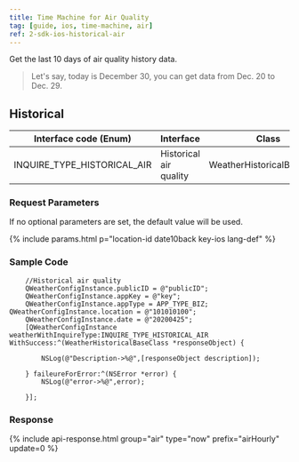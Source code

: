 ```yaml
---
title: Time Machine for Air Quality
tag: [guide, ios, time-machine, air]
ref: 2-sdk-ios-historical-air
---
```


Get the last 10 days of air quality history data.

> Let's say, today is December 30, you can get data from Dec. 20 to Dec. 29.

## Historical

| Interface code (Enum)           | Interface              | Class                      |
| ------------------------------- | ---------------------- | -------------------------- |
| INQUIRE_TYPE_HISTORICAL_AIR     | Historical air quality | WeatherHistoricalBaseClass |

### Request Parameters

If no optional parameters are set, the default value will be used.

{% include params.html p="location-id date10back key-ios lang-def" %}

### Sample Code

```objc
    //Historical air quality
    QWeatherConfigInstance.publicID = @"publicID";
    QWeatherConfigInstance.appKey = @"key";
    QWeatherConfigInstance.appType = APP_TYPE_BIZ; QWeatherConfigInstance.location = @"101010100";
    QWeatherConfigInstance.date = @"20200425";
    [QWeatherConfigInstance weatherWithInquireType:INQUIRE_TYPE_HISTORICAL_AIR WithSuccess:^(WeatherHistoricalBaseClass *responseObject) {
        
        NSLog(@"Description->%@",[responseObject description]);
        
    } faileureForError:^(NSError *error) {
        NSLog(@"error->%@",error);
        
    }];
```
### Response

{% include api-response.html group="air" type="now" prefix="airHourly" update=0 %}
